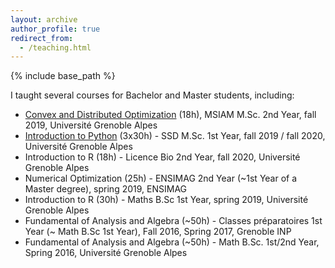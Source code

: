 ```yaml
---
layout: archive
author_profile: true
redirect_from:
  - /teaching.html
---
```


{% include base_path %}

I taught several courses for Bachelor and Master students, including:

* [Convex and Distributed Optimization](https://sites.google.com/view/cvx-dist-opt/home) (18h), MSIAM M.Sc. 2nd Year, fall 2019, Université Grenoble Alpes
* [Introduction to Python](https://sites.google.com/view/python-m1ssd/accueil) (3x30h) - SSD M.Sc. 1st Year, fall 2019 / fall 2020, Université Grenoble Alpes
* Introduction to R (18h) - Licence Bio 2nd Year, fall 2020, Université Grenoble Alpes
* Numerical Optimization (25h) - ENSIMAG 2nd Year (~1st Year of a Master degree), spring 2019, ENSIMAG
* Introduction to R (30h) - Maths B.Sc 1st Year, spring 2019, Université Grenoble Alpes
* Fundamental of Analysis and Algebra (~50h) - Classes préparatoires 1st Year (~ Math B.Sc 1st Year), Fall 2016, Spring 2017,  Grenoble INP
* Fundamental of Analysis and Algebra (~50h) - Math B.Sc. 1st/2nd Year, Spring 2016, Université Grenoble Alpes
